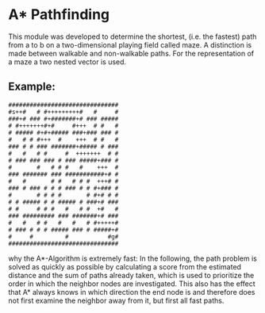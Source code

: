 # A* Pathfinding

This module was developed to determine the shortest,
(i.e. the fastest) path from a to b on a two-dimensional playing field called maze.
A distinction is made between walkable and non-walkable paths.
For the representation of a maze a two nested vector is used.

## Example:
```
###############################
#s++#   # #+++++++++#   #     #
###+# ### #+#######+# ### #####
# #+++++++#+#     #+++  # #   #
# ##### #+#+##### ###+### ### #
#   # # #+++  #    +++  # #   #
### # # ### #######+##### # ###
#   #   # #     #  +++++++  # #
# ### ### ### # ### #####+### #
#       #   # # #   #    +++  #
### ####### ### ###########+# #
#   #       # #   # # #  +++# #
### # ### # # # ### # # #+### #
#       # # # #       # #+# # #
# # ##### # # ##### # ###+# ###
# #     # # #   #   # #  +#   #
### ######### ### #######+# ###
#   #   # #   #   #   # #+++++#
# ### # # # ##### ### # #####+#
#     #         #           #g#
###############################
```

why the A*-Algorithm is extremely fast:
In the following,
the path problem is solved as quickly as possible by calculating a score from the estimated distance
and the sum of paths already taken,
which is used to prioritize the order in which the neighbor nodes are investigated.
This also has the effect that A* always knows in which direction the end node is
and therefore does not first examine the neighbor away from it, but first all fast paths.
